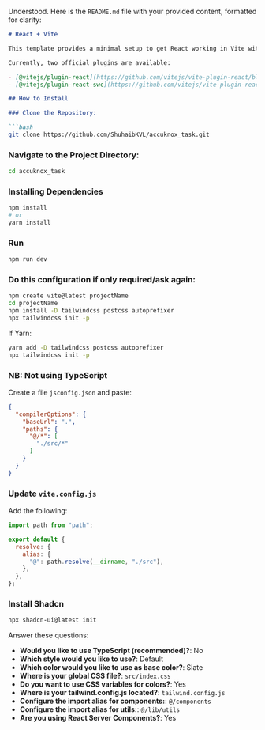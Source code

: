 Understood. Here is the `README.md` file with your provided content, formatted for clarity:

```markdown
# React + Vite

This template provides a minimal setup to get React working in Vite with HMR and some ESLint rules.

Currently, two official plugins are available:

- [@vitejs/plugin-react](https://github.com/vitejs/vite-plugin-react/blob/main/packages/plugin-react/README.md) uses [Babel](https://babeljs.io/) for Fast Refresh
- [@vitejs/plugin-react-swc](https://github.com/vitejs/vite-plugin-react-swc) uses [SWC](https://swc.rs/) for Fast Refresh

## How to Install

### Clone the Repository:

```bash
git clone https://github.com/ShuhaibKVL/accuknox_task.git
```

### Navigate to the Project Directory:

```bash
cd accuknox_task
```

### Installing Dependencies

```bash
npm install
# or
yarn install
```

### Run

```bash
npm run dev
```

### Do this configuration if only required/ask again:

```bash
npm create vite@latest projectName
cd projectName
npm install -D tailwindcss postcss autoprefixer
npx tailwindcss init -p
```

If Yarn:

```bash
yarn add -D tailwindcss postcss autoprefixer
npx tailwindcss init -p
```

### NB: Not using TypeScript

Create a file `jsconfig.json` and paste:

```json
{
  "compilerOptions": {
    "baseUrl": ".",
    "paths": {
      "@/*": [
        "./src/*"
      ]
    }
  }
}
```

### Update `vite.config.js`

Add the following:

```javascript
import path from "path";

export default {
  resolve: {
    alias: {
      "@": path.resolve(__dirname, "./src"),
    },
  },
};
```

### Install Shadcn

```bash
npx shadcn-ui@latest init
```

Answer these questions:

- **Would you like to use TypeScript (recommended)?**: No
- **Which style would you like to use?**: Default
- **Which color would you like to use as base color?**: Slate
- **Where is your global CSS file?**: `src/index.css`
- **Do you want to use CSS variables for colors?**: Yes
- **Where is your tailwind.config.js located?**: `tailwind.config.js`
- **Configure the import alias for components:**: `@/components`
- **Configure the import alias for utils:**: `@/lib/utils`
- **Are you using React Server Components?**: Yes
```